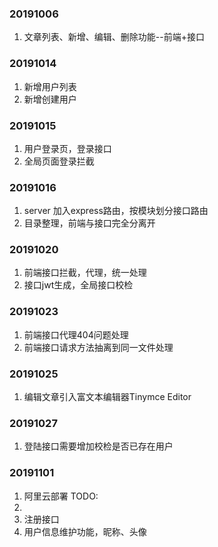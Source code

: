 ### 20191006
1. 文章列表、新增、编辑、删除功能--前端+接口
### 20191014
1. 新增用户列表
2. 新增创建用户
### 20191015
1. 用户登录页，登录接口
2. 全局页面登录拦截
### 20191016
1. server 加入express路由，按模块划分接口路由
2. 目录整理，前端与接口完全分离开
### 20191020
1. 前端接口拦截，代理，统一处理
2. 接口jwt生成，全局接口校检
### 20191023
1. 前端接口代理404问题处理
2. 前端接口请求方法抽离到同一文件处理
### 20191025
1. 编辑文章引入富文本编辑器Tinymce Editor
### 20191027
1. 登陆接口需要增加校检是否已存在用户
### 20191101
1. 阿里云部署
TODO:
1. 
2. 注册接口
3. 用户信息维护功能，昵称、头像